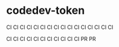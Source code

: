 # codedev-token
CI CI CI CI CI CI CI CI CI CI CI CI CI CI CI CI

CI CI CI CI CI CI CI CI CI CI CI PR PR

